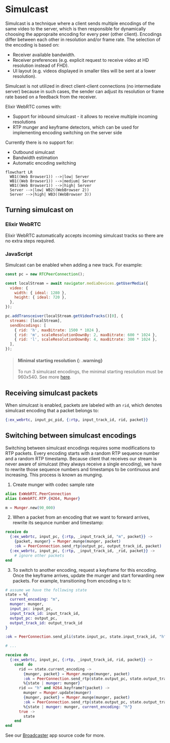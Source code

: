 # Simulcast

Simulcast is a technique where a client sends multiple encodings of the same video to the server, which is then responsible for dynamically choosing the appropraite encoding for every peer (other client).
Encodings differ between each other in resolution and/or frame rate.
The selection of the encoding is based on:
* Receiver available bandwidth.
* Receiver preferences (e.g. explicit request to receive video at HD resolution instead of FHD).
* UI layout (e.g. videos displayed in smaller tiles will be sent at a lower resolution).

Simulcast is not utilized in direct client-client connections (no intermediate server) because in such cases, 
the sender can adjust its resolution or frame rate based on a feedback from the receiver.

Elixir WebRTC comes with:
* Support for inbound simulcast - it allows to receive multiple incoming resolutions
* RTP munger and keyframe detectors, which can be used for implementing encoding switching on the server side

Currently there is no support for:
* Outbound simulcast
* Bandwidth estimation
* Automatic encoding switching

```mermaid
flowchart LR
  WB1((Web Browser1)) -->|low| Server
  WB1((Web Browser1)) -->|medium| Server
  WB1((Web Browser1)) -->|high| Server
  Server -->|low| WB2((WebBrowser 2))
  Server -->|high| WB3((WebBrowser 3))
```

## Turning simulcast on

### Elixir WebRTC

Elixir WebRTC automatically accepts incoming simulcast tracks so there are no extra steps required.

### JavaScript 

Simulcast can be enabled when adding a new track. For example:

```js
const pc = new RTCPeerConnection();

const localStream = await navigator.mediaDevices.getUserMedia({
  video: {
    width: { ideal: 1280 },
    height: { ideal: 720 },
  },
});

pc.addTransceiver(localStream.getVideoTracks()[0], {
  streams: [localStream],
  sendEncodings: [
    { rid: 'h', maxBitrate: 1500 * 1024 },
    { rid: 'm', scaleResolutionDownBy: 2, maxBitrate: 600 * 1024 },
    { rid: 'l', scaleResolutionDownBy: 4, maxBitrate: 300 * 1024 },
  ],
});
```

> #### Minimal starting resolution {: .warning}
> To run 3 simulcast encodings, the minimal starting resolution
> must be 960x540. See more [here](https://source.chromium.org/chromium/chromium/src/+/main:third_party/webrtc/video/config/simulcast.cc;l=79?q=simulcast.cc).


## Receiving simulcast packets

When simulcast is enabled, packets are labeled with an `rid`, which denotes simulcast
encoding that a packet belongs to:

```elixir
{:ex_webrtc, input_pc_pid, {:rtp, input_track_id, rid, packet}}
```

## Switching between simulcast encodings

Switching between simulcast encodings requires some modifications to RTP packets.
Every encoding starts with a random RTP sequence number and a random RTP timestamp.
Because client that receives our stream is never aware of simulcast (they always receive
a single encoding), we have to rewrite those sequence numbers and timestamps to be continuous and increasing.
This process is known as munging.

1. Create munger with codec sample rate

```elixir
alias ExWebRTC.PeerConnection
alias ExWebRTC.RTP.{H264, Munger}

m = Munger.new(90_000)
```

2. When a packet from an encoding that we want to forward arrives, rewrite its sequnce number and timestamp:

```elixir
receive do
  {:ex_webrtc, input_pc, {:rtp, _input_track_id, "m", packet}} ->
    {packet, munger} = Munger.munge(munger, packet)
    :ok = PeerConnection.send_rtp(output_pc, output_track_id, packet)
  {:ex_webrtc, input_pc, {:rtp, _input_track_id, _rid, packet}} ->
    # ignore other packets
end
```

3. To switch to another encoding, request a keyframe for this encoding.
Once the keyframe arrives, update the munger and start forwarding new packets.
For example, transitioning from encoding `m` to `h`:


```elixir
# assume we have the following state
state = %{
  current_encoding: "m", 
  munger: munger, 
  input_pc: input_pc,
  input_track_id: input_track_id,
  output_pc: output_pc, 
  output_track_id: output_track_id
}

:ok = PeerConnection.send_pli(state.input_pc, state.input_track_id, "h")

# ...

receive do
  {:ex_webrtc, input_pc, {:rtp, _input_track_id, rid, packet}} ->
    cond  do
      rid == state.current_encoding -> 
        {munger, packet} = Munger.munge(munger, packet)
        :ok = PeerConnection.send_rtp(state.output_pc, state.output_track_id, packet)
        %{state | munger: munger}
      rid == "h" and H264.keyframe?(packet) ->
        munger = Munger.update(munger)
        {munger, packet} = Munger.munge(munger, packet)
        :ok = PeerConnection.send_rtp(state.output_pc, state.output_track_id, packet)
        %{state | munger: munger, current_encoding: "h"}
      true ->
        state
    end
end
```

See our [Broadcaster](https://github.com/elixir-webrtc/apps/blob/master/broadcaster/lib/broadcaster/forwarder.ex) app source code for more.
